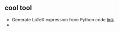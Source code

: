 
## cool tool
* Generate LaTeX expression from Python code [link](https://medium.com/bitgrit-data-science-publication/latexify-writing-latex-with-python-6c0fa4b2e9d5)
* 
